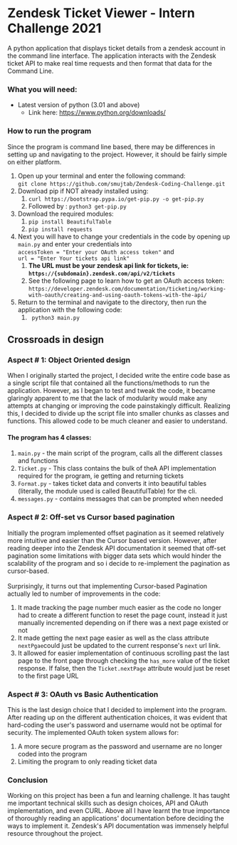 # Zendesk Ticket Viewer - Intern Challenge 2021

A python application that displays ticket details from a zendesk account in the command line interface.
The application interacts with the Zendesk ticket API to make real time requests and then format
that data for the Command Line. 

### What you will need:

- Latest version of python (3.01 and above) 
  - Link here: https://www.python.org/downloads/

### How to run the program 

Since the program is command line based, there may be differences in setting up and navigating to the 
project. However, it should be fairly simple on either platform.

1. Open up your terminal and enter the following command:<br>
   ``git clone https://github.com/smujtab/Zendesk-Coding-Challenge.git``
2. Download pip if NOT already installed using:
   1. ``curl https://bootstrap.pypa.io/get-pip.py -o get-pip.py``
   2. Followed by : ``python3 get-pip.py``
3. Download the required modules:
   1. ``pip install BeautifulTable``
   2. ``pip install requests``
4. Next you will have to change your credentials in the code by opening up ``main.py`` and enter your credentials into <br>``accessToken = "Enter your OAuth access token"`` and<br> 
``url = "Enter Your tickets api link"``
   1. **The URL must be your zendesk api link for tickets, ie: ``https://{subdomain}.zendesk.com/api/v2/tickets``**
   5. See the following page to learn how to get an OAuth access token: ``https://developer.zendesk.com/documentation/ticketing/working-with-oauth/creating-and-using-oauth-tokens-with-the-api/``
5. Return to the terminal and navigate to the directory, then run the application with the following code:
   1. `` python3 main.py``

## Crossroads in design

### Aspect # 1: Object Oriented design 

When I originally started the project, I decided write the entire code base as a single script file 
that contained all the functions/methods to run the application. However, as I began to 
test and tweak the code, it became glaringly apparent to me that the lack of modularity 
would make any attempts at changing or improving the code painstakingly difficult. Realizing this,
I decided to divide up the script file into smaller chunks as classes and functions. This allowed 
code to be much cleaner and easier to understand. 

#### The program has 4 classes:

1. ``main.py`` - the main script of the program, calls all the different classes and functions
2. ``Ticket.py`` - This class contains the bulk of theA API implementation required for the program, 
ie getting and returning tickets
3. ``Format.py`` - takes ticket data and converts it into beautiful tables 
(literally, the module used is called BeautifulTable) for the cli.
4. `messages.py` - contains messages that can be prompted when needed


### Aspect # 2: Off-set vs Cursor based pagination

Initially the program implemented offset pagination as it seemed relatively more intuitive and easier
than the Cursor based version. However, after reading deeper into the Zendesk API documentation it seemed that off-set
pagination some limitations with bigger data sets which would hinder the scalability of the program and so 
i decide to re-implement the pagination as cursor-based.
<br> <br> 
Surprisingly, it turns out that implementing Cursor-based Pagination actually led to number of improvements 
in the code:
1. It made tracking the page number much easier as the code no longer had to create a different
function to reset the page count, instead it just manually incremented depending on if there was a next
page existed or not
2. It made getting the next page easier as well as the class attribute ``nextPgae``could
just be updated to the current response's ``next`` url link. 
3. It allowed for easier implementation of continuous scrolling past the last page to the front page
through checking the `has_more` value of the ticket response. If false, then the ``Ticket.nextPage`` attribute
would just be reset to the first page URL

### Aspect # 3: OAuth vs Basic Authentication

This is the last design choice that I decided to implement into the program. After
reading up on the different authentication choices, it was evident that hard-coding the 
user's password and username would not be optimal for security. The implemented OAuth token
system allows for:
1. A more secure program as the password and username are no longer coded into the program
2. Limiting the program to only reading ticket data


### Conclusion

Working on this project has been a fun and learning challenge. It has taught me important technical
skills such as design choices, API and OAuth implementation, and even CURL. Above all
I have learnt the true importance of thoroughly reading an applications' documentation
before deciding the ways to implement it. Zendesk's API documentation was immensely helpful 
resource throughout the project. 








   



